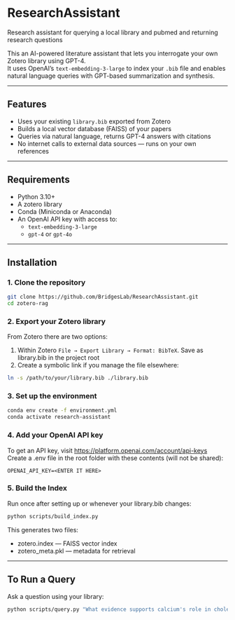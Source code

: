 # ResearchAssistant
Research assistant for querying a local library and pubmed and returning research questions

This an AI-powered literature assistant that lets you interrogate your own Zotero library using GPT-4.  
It uses OpenAI’s `text-embedding-3-large` to index your `.bib` file and enables natural language queries with GPT-based summarization and synthesis.

---

## Features

- Uses your existing `library.bib` exported from Zotero
- Builds a local vector database (FAISS) of your papers
- Queries via natural language, returns GPT-4 answers with citations
- No internet calls to external data sources — runs on your own references

---

## Requirements

- Python 3.10+
- A zotero library
- Conda (Miniconda or Anaconda)
- An OpenAI API key with access to:
  - `text-embedding-3-large`
  - `gpt-4` or `gpt-4o`

---

## Installation

### 1. Clone the repository

```bash
git clone https://github.com/BridgesLab/ResearchAssistant.git
cd zotero-rag
```

### 2. Export your Zotero library
From Zotero there are two options:

1. Within Zotero `File → Export Library → Format: BibTeX`.  Save as library.bib in the project root
2. Create a symbolic link if you manage the file elsewhere:

```bash
ln -s /path/to/your/library.bib ./library.bib
```

### 3. Set up the environment

```bash
conda env create -f environment.yml
conda activate research-assistant
```

### 4. Add your OpenAI API key
To get an API key, visit https://platform.openai.com/account/api-keys
Create a .env file in the root folder with these contents (will not be shared):

```
OPENAI_API_KEY=<ENTER IT HERE>
```

### 5. Build the Index
Run once after setting up or whenever your library.bib changes:

```bash
python scripts/build_index.py
```

This generates two files: 

* zotero.index — FAISS vector index
* zotero_meta.pkl — metadata for retrieval

---

## To Run a Query
Ask a question using your library:

```bash
python scripts/query.py "What evidence supports calcium's role in cholesterol metabolism?"
```